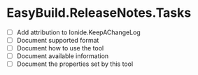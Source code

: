 # EasyBuild.ReleaseNotes.Tasks

- [ ] Add attribution to Ionide.KeepAChangeLog
- [ ] Document supported format
- [ ] Document how to use the tool
- [ ] Document available information
- [ ] Document the properties set by this tool
